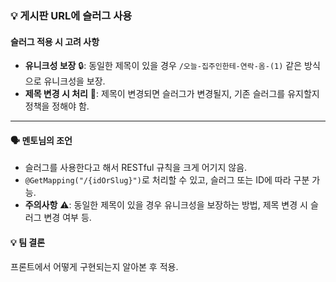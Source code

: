 ### 💡 게시판 URL에 슬러그 사용

#### 슬러그 적용 시 고려 사항
- **유니크성 보장** 🔒: 동일한 제목이 있을 경우 `/오늘-집주인한테-연락-옴-(1)` 같은 방식으로 유니크성을 보장.
- **제목 변경 시 처리** 🔄: 제목이 변경되면 슬러그가 변경될지, 기존 슬러그를 유지할지 정책을 정해야 함.

---
#### 🗣 **멘토님의 조언**
- 슬러그를 사용한다고 해서 RESTful 규칙을 크게 어기지 않음.
- `@GetMapping("/{idOrSlug}")`로 처리할 수 있고, 슬러그 또는 ID에 따라 구분 가능.
- **주의사항** ⚠️: 동일한 제목이 있을 경우 유니크성을 보장하는 방법, 제목 변경 시 슬러그 변경 여부 등.

#### 💡 **팀 결론**
프론트에서 어떻게 구현되는지 알아본 후 적용.
